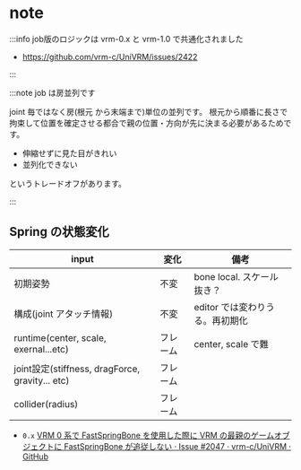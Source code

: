 # note

:::info job版のロジックは vrm-0.x と vrm-1.0 で共通化されました

- https://github.com/vrm-c/UniVRM/issues/2422

:::

:::note job は房並列です

joint 毎ではなく房(根元 から末端まで)単位の並列です。
根元から順番に長さで拘束して位置を確定させる都合で親の位置・方向が先に決まる必要があるためです。

- 伸縮せずに見た目がきれい
- 並列化できない

というトレードオフがあります。

:::

## Spring の状態変化

| input                                           | 変化     | 備考                            |
| ----------------------------------------------- | -------- | ------------------------------- |
| 初期姿勢                                        | 不変     | bone local. スケール抜き？      |
| 構成(joint アタッチ情報)                        | 不変     | editor では変わりうる。再初期化 |
| runtime(center, scale, exernal...etc)           | フレーム | center, scale で難              |
| joint設定(stiffness, dragForce, gravity... etc) | フレーム |                                 |
| collider(radius)                                | フレーム |                                 |

- `0.x` [VRM 0 系で FastSpringBone を使用した際に VRM の最親のゲームオブジェクトに FastSpringBone が追従しない · Issue #2047 · vrm-c/UniVRM · GitHub](https://github.com/vrm-c/UniVRM/issues/2047)
